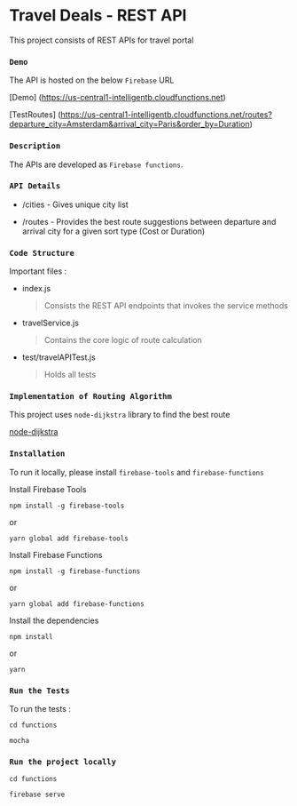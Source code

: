 # Travel Deals - REST API 

This project consists of REST APIs for travel portal

### `Demo`

The API is hosted on the below `Firebase` URL

[Demo] (https://us-central1-intelligentb.cloudfunctions.net)

[TestRoutes] (https://us-central1-intelligentb.cloudfunctions.net/routes?departure_city=Amsterdam&arrival_city=Paris&order_by=Duration)

### `Description`

The APIs are developed as `Firebase functions`. 


### `API Details`

* /cities - Gives unique city list

* /routes - Provides the best route suggestions between departure and arrival city for a given sort type (Cost or Duration)

### `Code Structure`

Important files : 

* index.js
    > Consists the REST API endpoints that invokes the service methods  
* travelService.js
    > Contains the core logic of route calculation
* test/travelAPITest.js
    > Holds all tests

### `Implementation of Routing Algorithm`

This project uses `node-dijkstra` library to find the best route

[node-dijkstra](https://www.npmjs.com/package/node-dijkstra)

### `Installation`

To run it locally, please install `firebase-tools` and `firebase-functions`

Install Firebase Tools
```
npm install -g firebase-tools
```
or 
```
yarn global add firebase-tools
```

Install Firebase Functions
```
npm install -g firebase-functions
```
or 
```
yarn global add firebase-functions
```

Install the dependencies

```
npm install
```
or
```
yarn
```

### `Run the Tests`

To run the tests :  
```
cd functions
```
```
mocha
```


### `Run the project locally`

```
cd functions
```
```
firebase serve
```
